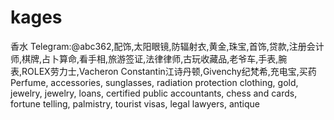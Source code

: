 # kages
香水 Telegram:@abc362,配饰,太阳眼镜,防辐射衣,黄金,珠宝,首饰,贷款,注册会计师,棋牌,占卜算命,看手相,旅游签证,法律律师,古玩收藏品,老爷车,手表,腕表,ROLEX劳力士,Vacheron Constantin江诗丹顿,Givenchy纪梵希,充电宝,买药 Perfume, accessories, sunglasses, radiation protection clothing, gold, jewelry, jewelry, loans, certified public accountants, chess and cards, fortune telling, palmistry, tourist visas, legal lawyers, antique
